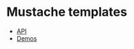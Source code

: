 # Mustache templates

- [API](https://github.com/tests-always-included/mo/blob/master/API.md)
- [Demos](https://github.com/tests-always-included/mo/tree/master/demo)
